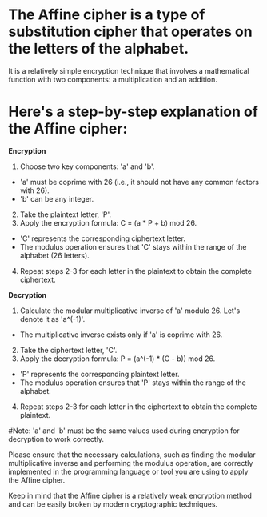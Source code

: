 # The Affine cipher is a type of substitution cipher that operates on the letters of the alphabet.
It is a relatively simple encryption technique that involves a mathematical function with two components: a multiplication and an addition.

# Here's a step-by-step explanation of the Affine cipher:

**Encryption**
1. Choose two key components: 'a' and 'b'.
+ 'a' must be coprime with 26 (i.e., it should not have any common factors with 26).
+ 'b' can be any integer.
2. Take the plaintext letter, 'P'.
3. Apply the encryption formula: C = (a * P + b) mod 26.
+ 'C' represents the corresponding ciphertext letter.
+ The modulus operation ensures that 'C' stays within the range of the alphabet (26 letters).
4. Repeat steps 2-3 for each letter in the plaintext to obtain the complete ciphertext.

**Decryption**
1. Calculate the modular multiplicative inverse of 'a' modulo 26. Let's denote it as 'a^(-1)'.
+ The multiplicative inverse exists only if 'a' is coprime with 26.
2. Take the ciphertext letter, 'C'.
3. Apply the decryption formula: P = (a^(-1) * (C - b)) mod 26.
+ 'P' represents the corresponding plaintext letter.
+ The modulus operation ensures that 'P' stays within the range of the alphabet.
4. Repeat steps 2-3 for each letter in the ciphertext to obtain the complete plaintext.

#Note: 'a' and 'b' must be the same values used during encryption for decryption to work correctly.

Please ensure that the necessary calculations, such as finding the modular multiplicative inverse and performing the modulus operation, are correctly implemented in the programming language or tool you are using to apply the Affine cipher.

Keep in mind that the Affine cipher is a relatively weak encryption method and can be easily broken by modern cryptographic techniques.
